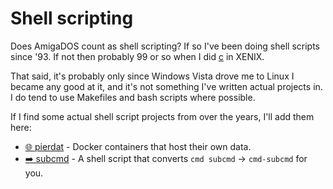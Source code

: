 # Shell scripting

Does AmigaDOS count as shell scripting? If so I've been doing shell scripts
since '93. If not then probably 99 or so when I did [c](../c) in XENIX.

That said, it's probably only since Windows Vista drove me to Linux I became any
good at it, and it's not something I've written actual projects in. I do tend to
use Makefiles and bash scripts where possible.

If I find some actual shell script projects from over the years, I'll add them
here:

* [🌐 pierdat](https://github.com/bitplane/pierdat) -
  Docker containers that host their own data.
* [➡️ subcmd](https://github.com/bitplane/subcmd) -
  A shell script that converts `cmd subcmd` -> `cmd-subcmd` for you.
